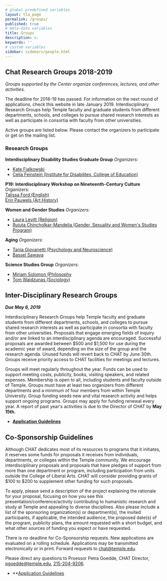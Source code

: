 ```yaml
---
# global predefined variables
layout: tla_page
permalink: /groups/
published: true
# meta-data variables
title: Groups
description: >-
keywords: ''
# custom variables
sidebar: sidebars/people.html
---
```

## Chat Research Groups 2018-2019
_Groups supported by the Center organize conferences, lectures, and other activities._ 

The deadline for 2018-19 has passed. For information on the next round of applications, check this website in late January 2019.
Interdisciplinary Research Groups help Temple faculty and graduate students from different departments, schools, and colleges to pursue shared research interests as well as participate in consortia with faculty from other universities.

Active groups are listed below. Please contact the organizers to participate or get on the mailing list. 

### Research Groups

**Interdisciplinary Disability Studies Graduate Group**
_Organizers:_<br> 
- [Kate Fialkowski](mailto:kate.fialkowski@temple.edu)<br>
- [Celia Feinstein (Institute for Disabilites, College of Education)](mailto:shoes100@temple.edu)<br>

**P19: Interdisciplinary Workshop on Nineteenth-Century Culture**
_Organizers:_<br> 
[Talissa Ford (English)](https://liberalarts.temple.edu/academics/faculty/ford-talissa)<br>
[Erin Pauwels (Art History)](https://tyler.temple.edu/faculty/erin-pauwels)<br>

**Women and Gender Studies**
_Organizers:_<br>  
- [Laura Levitt (Religion)](https://liberalarts.temple.edu/academics/faculty/levitt-laura)
- [Rujuta Chincholkar-Mandelia (Gender, Sexuality and Women's Studies Program)]()

**Aging**
_Organizers:_<br> 
- [Tania Giovanetti (Psychology and Neuroscience)](https://liberalarts.temple.edu/academics/faculty/giovannetti-tania)
- [Bassel Sawaya](mailto:bassel.sawaya@temple.edu)

**Science Studies Group**
_Organizers:_<br>  
- [Miriam Solomon (Philosophy](https://liberalarts.temple.edu/academics/faculty/solomon-miriam)
- [Tom Waidzunas (Sociology)](https://liberalarts.temple.edu/academics/faculty/waidzunas-tom)

## Inter-Disciplinary Research Groups
**_Due May 6, 2019_**

Interdisciplinary Research Groups help Temple faculty and graduate students from different departments, schools, and colleges to pursue shared research interests as well as participate in consortia with faculty from other universities. Proposals that engage emerging fields of inquiry and/or are linked to an interdisciplinary agenda are encouraged. Successful proposals are awarded between $500 and $1,500 for use during the academic year of award, depending on the size of the group and the research agenda. Unused funds will revert back to CHAT by June 30th. Groups receive priority access to CHAT facilities for meetings and lectures.

Groups will meet regularly throughout the year. Funds can be used to support meeting costs, publicity, books, visiting speakers, and related expenses. Membership is open to all, including students and faculty outside of Temple. Groups must have at least two organizers from different departments and a minimum of four members from within Temple University. Group funding seeds new and vital research activity and helps support ongoing programs. Groups may apply for funding renewal every year. A report of past year's activities is due to the Director of CHAT by **May 15th.**

- **[Application Guidelines](https://liberalarts.temple.edu/sites/liberalarts/files/IRG18-19.pdf)**

## Co-Sponsorship Guidelines
Although CHAT dedicates most of its resources to programs that it initiates, it reserves some funds for proposals it receives from individuals, departments, or colleges within the Temple community. We encourage interdisciplinary proposals and proposals that have pledges of support from more than one department or program, including participation from units outside the College of Liberal Arts. CHAT will consider providing grants of $100 to $200 to supplement other funding for such proposals.

To apply, please send a description of the project explaining the rationale for your proposal, focusing on how you see this presentation/conference/activity contributing to humanistic research and study at Temple and appealing to diverse disciplines. Also please include a list of the sponsoring organization(s) or department(s), the invited participants, if applicable, the intended audience, the proposed date(s) of the program, publicity plans, the amount requested with a short budget, and what other sources of funding you expect or have requested.

There is no deadline for Co-Sponsorship requests. New applications are evaluated on a rolling schedule. Applications may be transmitted electronically or in print. Forward requests to [chat@temple.edu](mailto:chat@temple.edu).

Please direct any questions to Proessor Petra Goedde, CHAT Director, [pgoedde@temple.edu](mailto:pgoedde@temple.edu), [215-204-9206](tel:2152049206).

- **[Application Guidelines](https://liberalarts.temple.edu/sites/liberalarts/files/Cosponsorship.pdf)
